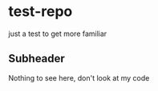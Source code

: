 # test-repo
just a test to get more familiar


## Subheader

Nothing to see here, don't look at my code 

